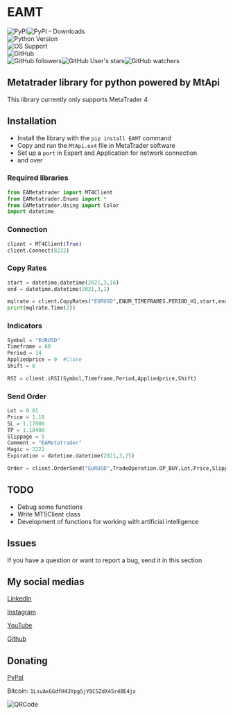 # EAMT
![PyPI](https://img.shields.io/pypi/v/EAMetatrader)![PyPI - Downloads](https://img.shields.io/pypi/dm/EAMetatrader) \
![Python Version](https://img.shields.io/badge/Python%20Version-3-blue) \
![OS Support](https://img.shields.io/badge/OS%20Support-WIN--64-lightgrey) \
![GitHub](https://img.shields.io/github/license/EAScript/EAMT) \
![GitHub followers](https://img.shields.io/github/followers/EAScript?style=social)![GitHub User's stars](https://img.shields.io/github/stars/EAScript?style=social)![GitHub watchers](https://img.shields.io/github/watchers/EAScript/EAMT?style=social)
## Metatrader library for python powered by MtApi
This library currently only supports MetaTrader 4

## Installation
- Install the library with the `pip install EAMT` command
- Copy and run the `MtApi.ex4` file in MetaTrader software
- Set up a `port` in Expert and Application for network connection
- and over
 
### Required libraries
```Python
from EAMetatrader import MT4Client
from EAMetatrader.Enums import *
from EAMetatrader.Using import Color
import datetime
```

### Connection
```Python
client = MT4Client(True)
client.Connect(8222)
```

### Copy Rates
```Python
start = datetime.datetime(2021,3,16)
end = datetime.datetime(2021,3,1)

mqlrate = client.CopyRates("EURUSD",ENUM_TIMEFRAMES.PERIOD_H1,start,end)
print(mqlrate.Time(2))
```

### Indicators
```Python
Symbol = "EURUSD"
Timeframe = 60
Period = 14
Appliedprice = 0  #Close
Shift = 0

RSI = client.iRSI(Symbol,Timeframe,Period,Appliedprice,Shift)
```

### Send Order
```Python
Lot = 0.01
Price = 1.18
SL = 1.17800
TP = 1.18400
Slippage = 5
Comment = "EAMetatrader"
Magic = 2222
Expiration = datetime.datetime(2021,3,25)

Order = client.OrderSend("EURUSD",TradeOperation.OP_BUY,Lot,Price,Slippage,SL,TP,Comment,Magic,Expiration,Color.Green())
```

## TODO
- Debug some functions
- Write MT5Client class
- Development of functions for working with artificial intelligence

## Issues
If you have a question or want to report a bug, send it in this section

## My social medias
[LinkedIn](https://www.linkedin.com/in/ehsan-akbari-0487ba187)

[Instagram](https://instagram.com/ea.forex.programmer)

[YouTube](https://youtube.com/channel/UCCmSFoxq8NNlmGs9I3T5QLA)

[Github](https://github.com/EAScript)

## Donating
[PyPal](https://www.paypal.me/eaforexprogrammer)

Bitcoin: `1LsuAxGGdfH43YpgSjY8CSZdX45r4BE4jx`

![QRCode](https://i.ibb.co/sQ4QqMk/My-Bit-Coin-Wallet.png)






